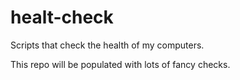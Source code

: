 # healt-check
Scripts that check the health of my computers.

This repo will be populated with lots of fancy checks.

